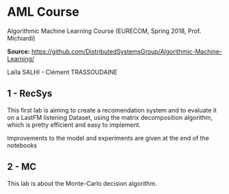# AML Course
Algorithmic Machine Learning Course (EURECOM, Spring 2018, Prof. Michiardi)

**Source:** https://github.com/DistributedSystemsGroup/Algorithmic-Machine-Learning/

Laïla SALHI - Clément TRASSOUDAINE

## 1 - RecSys

This first lab is aiming to create a recomendation system and to evaluate it on a LastFM listening Dataset, using the matrix decomposition algorithm, which is pretty efficient and easy to implement. 

Improvements to the model and experiments are given at the end of the notebooks

## 2 - MC

This lab is about the Monte-Carlo decision algorithm.


